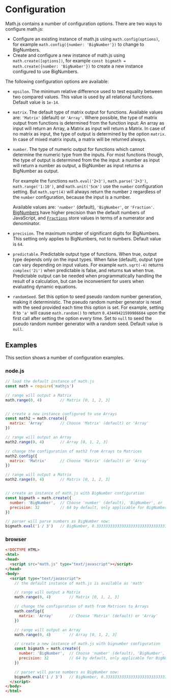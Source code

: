 # Configuration

Math.js contains a number of configuration options. There are two ways to
configure math.js:

- Configure an existing instance of math.js using `math.config(options)`,
  for example `math.config({number: 'BigNumber'})` to change to BigNumbers.
- Create and configure a new instance of math.js using `math.create([options])`,
  for example `const bigmath = math.create({number: 'BigNumber'})` to create a new
  instance configured to use BigNumbers.

The following configuration options are available:

- `epsilon`. The minimum relative difference used to test equality between two
  compared values. This value is used by all relational functions.
  Default value is `1e-14`.

- `matrix`. The default type of matrix output for functions.
  Available values are: `'Matrix'` (default) or `'Array'`.
  Where possible, the type of matrix output from functions is determined from
  the function input: An array as input will return an Array, a Matrix as input
  will return a Matrix. In case of no matrix as input, the type of output is
  determined by the option `matrix`. In case of mixed matrix
  inputs, a matrix will be returned always.

- `number`. The type of numeric output for functions which cannot
  determine the numeric type from the inputs. For most functions though,
  the type of output is determined from the the input:
  a number as input will return a number as output,
  a BigNumber as input returns a BigNumber as output.

  For example the functions `math.eval('2+3')`, `math.parse('2+3')`,
  `math.range('1:10')`, and `math.unit('5cm')` use the `number` configuration
  setting. But `math.sqrt(4)` will always return the number `2`
  regardless of the `number` configuration, because the input is a number.

  Available values are: `'number'` (default), `'BigNumber'`, or `'Fraction'`.
  [BigNumbers](../datatypes/bignumbers.js) have higher precision than the default
  numbers of JavaScript, and [`Fractions`](../datatypes/fractions.js) store
  values in terms of a numerator and denominator.

- `precision`. The maximum number of significant digits for BigNumbers.
  This setting only applies to BigNumbers, not to numbers.
  Default value is `64`.

- `predictable`. Predictable output type of functions. When true, output type
  depends only on the input types. When false (default), output type can vary
  depending on input values. For example `math.sqrt(-4)` returns `complex('2i')` when
  predictable is false, and returns `NaN` when true.
  Predictable output can be needed when programmatically handling the result of
  a calculation, but can be inconvenient for users when evaluating dynamic
  equations.

- `randomSeed`. Set this option to seed pseudo random number generation, making it deterministic. The pseudo random number generator is reset with the seed provided each time this option is set. For example, setting it to `'a'` will cause `math.random()` to return `0.43449421599986604` upon the first call after setting the option every time. Set to `null` to seed the pseudo random number generator with a random seed. Default value is `null`.


## Examples

This section shows a number of configuration examples.

### node.js

```js
// load the default instance of math.js
const math = require('mathjs')

// range will output a Matrix
math.range(0, 4)        // Matrix [0, 1, 2, 3]


// create a new instance configured to use Arrays
const math2 = math.create({
  matrix: 'Array'       // Choose 'Matrix' (default) or 'Array'
})

// range will output an Array
math2.range(0, 4)       // Array [0, 1, 2, 3]

// change the configuration of math2 from Arrays to Matrices
math2.config({
  matrix: 'Matrix'      // Choose 'Matrix' (default) or 'Array'
})

// range will output a Matrix
math2.range(0, 4)       // Matrix [0, 1, 2, 3]


// create an instance of math.js with BigNumber configuration
const bigmath = math.create({
  number: 'BigNumber',  // Choose 'number' (default), 'BigNumber', or 'Fraction'
  precision: 32         // 64 by default, only applicable for BigNumbers
})

// parser will parse numbers as BigNumber now:
bigmath.eval('1 / 3')   // BigNumber, 0.33333333333333333333333333333333
```

### browser


```html
<!DOCTYPE HTML>
<html>
<head>
  <script src="math.js" type="text/javascript"></script>
</head>
<body>
  <script type="text/javascript">
    // the default instance of math.js is available as 'math'

    // range will output a Matrix
    math.range(0, 4)        // Matrix [0, 1, 2, 3]

    // change the configuration of math from Matrices to Arrays
    math.config({
      matrix: 'Array'       // Choose 'Matrix' (default) or 'Array'
    })

    // range will output an Array
    math.range(0, 4)        // Array [0, 1, 2, 3]

    // create a new instance of math.js with bignumber configuration
    const bigmath = math.create({
      number: 'BigNumber',  // Choose 'number' (default), 'BigNumber', or 'Fraction'
      precision: 32         // 64 by default, only applicable for BigNumbers
    })

    // parser will parse numbers as BigNumber now:
    bigmath.eval('1 / 3')   // BigNumber, 0.33333333333333333333333333333333
  </script>
</body>
</html>
```
